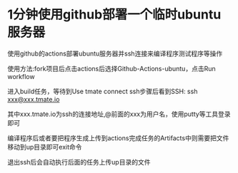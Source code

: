 # 1分钟使用github部署一个临时ubuntu服务器

使用github的actions部署ubuntu服务器并ssh连接来编译程序测试程序等操作

使用方法:fork项目后点击actions后选择Github-Actions-ubuntu，点击Run workflow

进入build任务，等待到Use tmate connect ssh步骤后看到SSH: ssh xxx@xxx.tmate.io

其中xxx.tmate.io为ssh的连接地址,@前面的xxx为用户名，使用putty等工具登录即可

编译程序后或者要把程序生成上传到actions完成任务的Artifacts中则需要把文件移动到up目录即可exit命令

退出ssh后会自动执行后面的任务上传up目录的文件
